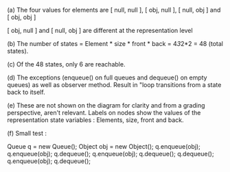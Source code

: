 (a)
The four values for elements are [ null, null ], [ obj, null ], [ null, obj ] and [ obj, obj ]

[ obj, null ] and [ null, obj ] are different at the representation level

(b)
The number of states = Element * size * front * back = 4*3*2*2 = 48 (total states).

(c) Of the 48 states, only 6 are reachable.

(d)
The exceptions (enqueue() on full queues and dequeue() on empty queues) as well as observer method. 
Result in "loop transitions from a state back to itself.

(e)
These are not shown on the diagram for clarity and from a grading perspective, aren't relevant. 
Labels on nodes show the values of the representation state variables : Elements, size, front and back.

(f)
Small test :

Queue q = new Queue();
Object obj = new Object();
q.enqueue(obj);
q.enqueue(obj);
q.dequeue();
q.enqueue(obj);
q.dequeue();
q.dequeue();
q.enqueue(obj);
q.dequeue();

